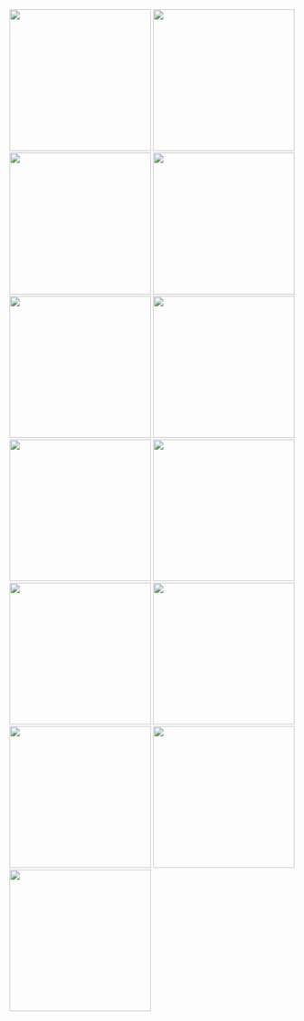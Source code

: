  <img src="https://github.com/Eshpolatov-Sardor/Eshpolatov-Sardor/assets/167778318/2b919a7f-a885-421d-bfbb-ca51ee53c343" alt="" width="250px" height="250px">
    <img src="https://github.com/Eshpolatov-Sardor/Eshpolatov-Sardor/assets/167778318/192c6767-a133-4355-ba76-2d21e3689146" alt="" width="250px" height="250px">
    <img src="https://github.com/Eshpolatov-Sardor/Eshpolatov-Sardor/assets/167778318/7d519404-19ed-47c3-92ad-6c0f2f6603e4" alt="" width="250px" height="250px">
    <img src="https://tailwindcss.com/_next/static/media/tailwindui-small@75.8bb955b2.jpg" alt="" width="250px" height="250px">
    <img src="https://github.com/Eshpolatov-Sardor/Eshpolatov-Sardor/assets/167778318/3c5cfd8c-d57f-4408-80cc-e789caefd50e" alt="" width="250px" height="250px">
    <img src="https://github.com/Eshpolatov-Sardor/Eshpolatov-Sardor/assets/167778318/4d6b26b9-7bee-46c4-a9d3-ef84b71fb3a6" alt="" width="250px" height="250px">
    <img src="https://github.com/Eshpolatov-Sardor/Eshpolatov-Sardor/assets/167778318/3a69a953-e93b-4731-afa5-a8a9ed8b0eff" alt="" width="250px" height="250px">
    <img src="https://github.com/Eshpolatov-Sardor/Eshpolatov-Sardor/assets/167778318/839d3f6f-a051-4867-b478-cd2c8c706b35" alt="" width="250px" height="250px">
    <img src="https://github.com/Eshpolatov-Sardor/Eshpolatov-Sardor/assets/167778318/2a0bd9e7-b736-4656-9bf3-4a21f5d1153d" alt="" width="250px" height="250px">
    <img src="https://github.com/Eshpolatov-Sardor/Eshpolatov-Sardor/assets/167778318/ae9ac1f4-4712-4095-bc37-7f9e9f1f4f27" alt="" width="250px" height="250px">
    <img src="https://github.com/Eshpolatov-Sardor/Eshpolatov-Sardor/assets/167778318/31388e50-deec-4d38-9ad6-af390adc25c3" alt="" width="250px" height="250px">
    <img src="https://github.com/Eshpolatov-Sardor/Eshpolatov-Sardor/assets/167778318/ef7e6f7c-b78e-46df-bf9c-f898e2686aeb" alt="" width="250px" height="250px">
    <img src="https://github.com/Eshpolatov-Sardor/Eshpolatov-Sardor/assets/167778318/af186af9-28aa-47c5-b7f7-a1d5f53f0f5f" alt="" width="250px" height="250px">
